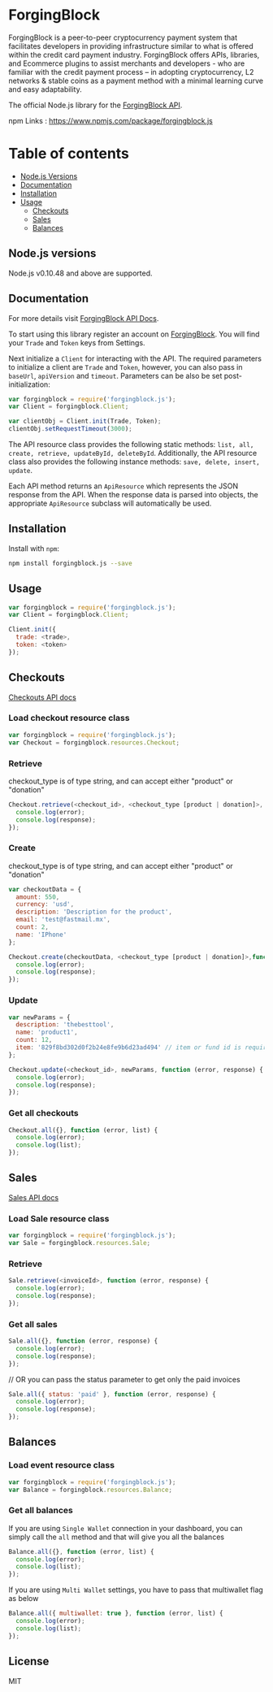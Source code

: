 # ForgingBlock

ForgingBlock is a peer-to-peer cryptocurrency payment system that facilitates developers in providing infrastructure similar to what is offered within the credit card payment industry. ForgingBlock offers APIs, libraries, and Ecommerce plugins to assist merchants and developers - who are familiar with the credit payment process – in adopting cryptocurrency, L2 networks & stable coins as a payment method with a minimal learning curve and easy adaptability.

The official Node.js library for the [ForgingBlock API](https://api.forgingblock.io/docs/).

npm Links : https://www.npmjs.com/package/forgingblock.js

# Table of contents
   * [Node.js Versions](#node.js-version)
   * [Documentation](#documentation)
   * [Installation](#installation)
   * [Usage](#usage)
      * [Checkouts](#checkouts)
      * [Sales](#sales)
      * [Balances](#balances)

## Node.js versions
Node.js v0.10.48 and above are supported.

## Documentation
For more details visit [ForgingBlock API Docs](https://api.forgingblock.io/docs/).

To start using this library register an account on [ForgingBlock](https://dash.forgingblock.io/).
You will find your ``Trade`` and ``Token`` keys from Settings.

Next initialize a ``Client`` for interacting with the API. The required parameters to initialize a client are ``Trade`` and ``Token``, however, you can also pass in ``baseUrl``, ``apiVersion``  and ``timeout``.
Parameters can be also be set post-initialization:
``` js
var forgingblock = require('forgingblock.js');
var Client = forgingblock.Client;

var clientObj = Client.init(Trade, Token);
clientObj.setRequestTimeout(3000);
```

The API resource class provides the following static methods: ``list, all, create, retrieve, updateById, deleteById``.  Additionally, the API resource class also provides the following instance methods: ``save, delete, insert, update``.

Each API method returns an ``ApiResource`` which represents the JSON response from the API.
When the response data is parsed into objects, the appropriate ``ApiResource`` subclass will automatically be used.


## Installation

Install with ``npm``:
``` sh
npm install forgingblock.js --save
```

## Usage
``` js
var forgingblock = require('forgingblock.js');
var Client = forgingblock.Client;

Client.init({
  trade: <trade>, 
  token: <token>
});
```
## Checkouts 
[Checkouts API docs](https://api.forgingblock.io/docs/#item-payment-urls--checkout-)


### Load checkout resource class
``` js
var forgingblock = require('forgingblock.js');
var Checkout = forgingblock.resources.Checkout;
```
### Retrieve
checkout_type is of type string, and can accept either "product" or "donation"
``` js
Checkout.retrieve(<checkout_id>, <checkout_type [product | donation]>, function (error, response) {
  console.log(error);
  console.log(response);
});
```
### Create
checkout_type is of type string, and can accept either "product" or "donation"
``` js
var checkoutData = {
  amount: 550,
  currency: 'usd',
  description: 'Description for the product',
  email: 'test@fastmail.mx',
  count: 2,
  name: 'IPhone'
};

Checkout.create(checkoutData, <checkout_type [product | donation]>,function (error, response) {
  console.log(error);
  console.log(response);
});
```
### Update
``` js
var newParams = {
  description: 'thebesttool',
  name: 'product1',
  count: 12,
  item: '829f8bd302d0f2b24e8fe9b6d23ad494' // item or fund id is required
};

Checkout.update(<checkout_id>, newParams, function (error, response) {
  console.log(error);
  console.log(response);
});
```

### Get all checkouts
``` js
Checkout.all({}, function (error, list) {
  console.log(error);
  console.log(list);
});
```
## Sales
[Sales API docs](https://api.forgingblock.io/docs/#invoices-history)

### Load Sale resource class
``` js
var forgingblock = require('forgingblock.js');
var Sale = forgingblock.resources.Sale;
```
### Retrieve
``` js
Sale.retrieve(<invoiceId>, function (error, response) {
  console.log(error);
  console.log(response);
});
```

### Get all sales
``` js
Sale.all({}, function (error, response) {
  console.log(error);
  console.log(response);
});
```
// OR you can pass the status parameter to get only the paid invoices
``` js
Sale.all({ status: 'paid' }, function (error, response) {
  console.log(error);
  console.log(response);
});
```

## Balances

### Load event resource class
``` js
var forgingblock = require('forgingblock.js');
var Balance = forgingblock.resources.Balance;
```

### Get all balances
If you are using `Single Wallet` connection in your dashboard, you can simply call the `all` method and that will give you all the balances
``` js
Balance.all({}, function (error, list) {
  console.log(error);
  console.log(list);
});
```

If you are using `Multi Wallet` settings, you have to pass that multiwallet flag as below
``` js
Balance.all({ multiwallet: true }, function (error, list) {
  console.log(error);
  console.log(list);
});
```


License
----

MIT
